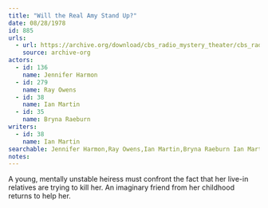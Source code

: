 ```yaml
---
title: "Will the Real Amy Stand Up?"
date: 08/28/1978
id: 885
urls: 
  - url: https://archive.org/download/cbs_radio_mystery_theater/cbs_radio_mystery_theater-0851-0900.zip/cbs_radio_mystery_theater-0851-0900%2Fcbsrmt_0885_will_the_real_amy_stand_up.mp3
    source: archive-org
actors:  
  - id: 136
    name: Jennifer Harmon  
  - id: 279
    name: Ray Owens  
  - id: 38
    name: Ian Martin  
  - id: 35
    name: Bryna Raeburn
writers:  
  - id: 38
    name: Ian Martin
searchable: Jennifer Harmon,Ray Owens,Ian Martin,Bryna Raeburn Ian Martin
notes:  
---
```

A young, mentally unstable heiress must confront the fact that her live-in relatives are trying to kill her. An imaginary friend from her childhood returns to help her.
